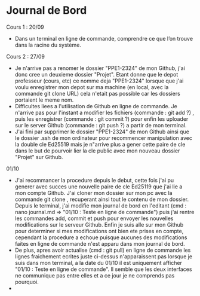 # Journal de Bord

Cours 1 : 20/09
* Dans un terminal en ligne de commande, comprendre ce que l’on trouve dans la racine du système.

Cours 2 : 27/09
* Je n'arrive pas a renomer le dossier "PPE1-2324" de mon Github, j'ai donc cree un deuxieme dossier "Projet". Etant donne que le depot professeur (cours, etc) ce nomme deja "PPE1-2324" lorsque que j'ai voulu enregistrer mon depot sur ma machine (en local, avec la commande git clone URL) cela n'etait pas possible car les dossiers portaient le meme nom.
* Difficultes liees a l'utilisation de Github en ligne de commande. Je n'arrive pas pour l'instant a modifier les fichiers (commande : git add ?) , puis les enregistrer (commande : git commit ?) pour enfin les uploader sur le server Github (commande : git push ?) a partir de mon terminal.
* J'ai fini par supprimer le dossier "PPE1-2324" de mon Github ainsi que le dossier .ssh de mon ordinateur pour recommencer manipulation avec la double cle Ed25519 mais je n"arrive plus a gener cette paire de cle dans le but de pourvoir lier la cle public avec mon nouveau dossier "Projet" sur Github.

01/10
* J'ai recommancer la procedure depuis le debut, cette fois j'ai pu generer avec succes une nouvelle paire de cle Ed25119 que j'ai lie a mon compte Github. J'ai cloner mon dossier sur mon pc avec la commande git clone <URL SSH>, recuperant ainsi tout le contenu de mon dossier. Depuis le terminal, j'ai modifie mon journal de bord en l'editant (cmd : nano journal.md => "01/10 : Teste en ligne de commande") puis j'ai rentre les commandes add, commit et push pour envoyer les nouvelles modifications sur le serveur Github. Enfin je suis alle sur mon Github pour determiner si mes modifications ont bien ete prises en compte, cependant la procedure a echoue puisque aucunes des modifications faites en ligne de commande n'est apparu dans mon journal de bord.
* De plus, apres avoir actualise (cmd : git pull) en ligne de commande les lignes fraichement ecrites juste ci-dessus n'apparaissent pas lorsque je suis dans mon terminal, a la date du 01/10 il est uniquement afficher "01/10 : Teste en ligne de commande". Il semble que les deux interfaces ne communique pas entre elles et a ce jour je ne comprends pas pourquoi.
* 
